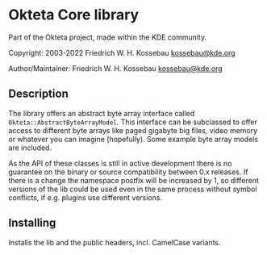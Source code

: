 Okteta Core library
===================
Part of the Okteta project, made within the KDE community.

Copyright: 2003-2022 Friedrich W. H. Kossebau <kossebau@kde.org>

Author/Maintainer: Friedrich W. H. Kossebau <kossebau@kde.org>


Description
-----------
The library offers an abstract byte array interface called `Okteta::AbstractByteArrayModel`.
This interface can be subclassed to offer access to different byte arrays
like paged gigabyte big files, video memory or whatever you can imagine
(hopefully). Some example byte array models are included.

As the API of these classes is still in active development there is no guarantee
on the binary or source compatibility between 0.x releases. If there is a change
the namespace postfix will be increased by 1, so different versions of the lib
could be used even in the same process without symbol conflicts, if e.g. plugins
use different versions.


Installing
----------
Installs the lib and the public headers, incl. CamelCase variants.